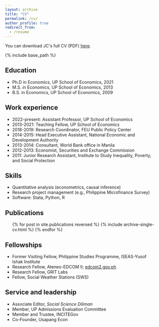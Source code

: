 ```yaml
---
layout: archive
title: "CV"
permalink: /cv/
author_profile: true
redirect_from:
  - /resume
---
```


You can download JC's full CV (PDF) [here](/files/jcp_acadcv.pdf).

{% include base_path %}

Education
------
* Ph.D in Economics, UP School of Economics, 2021
* M.S. in Economics, UP School of Economics, 2013
* B.S. in Economics, UP School of Economics, 2009

Work experience
------
* 2022-present: Assistant Professor, UP School of Economics
* 2013-2021: Teaching Fellow, UP School of Economics
* 2018-2019: Research Coordinator, FEU Public Policy Center
* 2014-2015: Head Executive Assistant, National Economic and Development Authority
* 2013-2014: Consultant, World Bank office in Manila
* 2012-2013: Economist, Securities and Exchange Commission
* 2011: Junior Research Assistant, Institute to Study Inequality, Poverty, and Social Protection
  
Skills
------
* Quantitative analysis (econometrics, causal inference)
* Research project management (e.g., Philippine Microfinance Survey)
* Software: Stata, Python, R

Publications
------
  <ul>{% for post in site.publications reversed %}
    {% include archive-single-cv.html %}
  {% endfor %}</ul>
  
Fellowships
------
* Former Visiting Fellow, Philippine Studies Programme, ISEAS-Yusof Ishak Institute
* Research Fellow, Ateneo-EDCOM II; [edcom2.gov.ph](https://edcom2.gov.ph/ateneo-and-edcom-2-join-forces-names-16-distinguished-fellows-for-education-policy-research/) 
* Research Fellow, GRIT Labs
* Fellow, Social Weather Stations (SWS)

Service and leadership
------
* Associate Editor, <em>Social Science Diliman</em>
* Member, UP Admissions Evaluation Committee
* Member and Trustee, INCITEGov
* Co-Founder, Usapang Econ